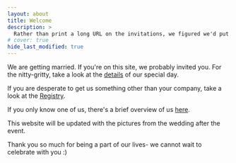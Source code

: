 ```yaml
---
layout: about
title: Welcome 
description: >
  Rather than print a long URL on the invitations, we figured we'd put all the need-to-know information here.
# cover: true
hide_last_modified: true
---
```


We are getting married. If you're on this site, we probably invited you. For the nitty-gritty, take a look at the [details](./details.md) of our special day.

If you are desperate to get us something other than your company, take a look at the [Registry](./registry.md).

If you only know one of us, there's a brief overview of us [here](./about.md).

This website will be updated with the pictures from the wedding after the event.

Thank you so much for being a part of our lives- we cannot wait to celebrate with you :)
